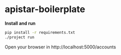 # apistar-boilerplate

**Install and run**

``` bash
pip install -r requirements.txt
./project run
```

Open your browser in http://localhost:5000/accounts
